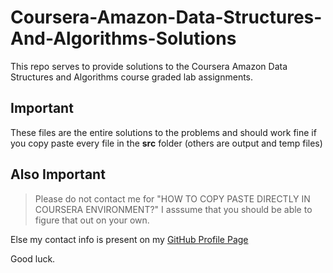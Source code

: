 # Coursera-Amazon-Data-Structures-And-Algorithms-Solutions

This repo serves to provide solutions to the Coursera Amazon Data Structures and Algorithms course graded lab assignments.

## Important
These files are the entire solutions to the problems and should work fine if you copy paste every file in the **src** folder (others are output and temp files)

## Also Important
> Please do not contact me for  "HOW TO COPY PASTE DIRECTLY IN COURSERA ENVIRONMENT?"
I asssume that you should be able to figure that out on your own.

Else my contact info is present on my [GitHub Profile Page](https://github.com/m4xy07)

Good luck.
